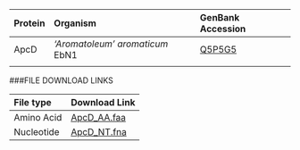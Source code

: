  Protein | Organism | GenBank Accession |
 :--- | :--- | :--- |
| ApcD | *‘Aromatoleum’ aromaticum* EbN1 | [Q5P5G5](http://www.ncbi.nlm.nih.gov/protein/Q5P5G5) |
| []() | | |

###FILE DOWNLOAD LINKS

 File type | Download Link |
 :--- | :---------- | 
| Amino Acid | [ApcD_AA.faa](amino_acid/ApcD_AA.faa) |
| Nucleotide | [ApcD_NT.fna](nucleotide/apcD_NT.fna) |
